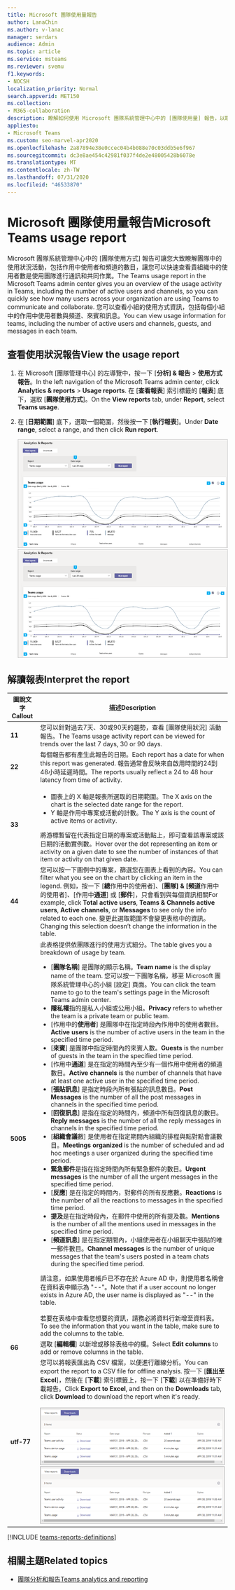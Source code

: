 ```yaml
---
title: Microsoft 團隊使用量報告
author: LanaChin
ms.author: v-lanac
manager: serdars
audience: Admin
ms.topic: article
ms.service: msteams
ms.reviewer: svemu
f1.keywords:
- NOCSH
localization_priority: Normal
search.appverid: MET150
ms.collection:
- M365-collaboration
description: 瞭解如何使用 Microsoft 團隊系統管理中心中的 [團隊使用量] 報告，以取得貴組織中的小組活動的概覽。
appliesto:
- Microsoft Teams
ms.custom: seo-marvel-apr2020
ms.openlocfilehash: 2a87894e38e0ccec04b4b088e70c03ddb5e6f967
ms.sourcegitcommit: dc3e8ae454c42981f037f4de2e48005428b6078e
ms.translationtype: MT
ms.contentlocale: zh-TW
ms.lasthandoff: 07/31/2020
ms.locfileid: "46533870"
---
```

# <a name="microsoft-teams-usage-report"></a><span data-ttu-id="60122-103">Microsoft 團隊使用量報告</span><span class="sxs-lookup"><span data-stu-id="60122-103">Microsoft Teams usage report</span></span>

<span data-ttu-id="60122-104">Microsoft 團隊系統管理中心中的 [團隊使用方式] 報告可讓您大致瞭解團隊中的使用狀況活動，包括作用中使用者和頻道的數目，讓您可以快速查看貴組織中的使用者數是使用團隊進行通訊和共同作業。</span><span class="sxs-lookup"><span data-stu-id="60122-104">The Teams usage report in the Microsoft Teams admin center gives you an overview of the usage activity in Teams, including the number of active users and channels, so you can quickly see how many users across your organization are using Teams to communicate and collaborate.</span></span> <span data-ttu-id="60122-105">您可以查看小組的使用方式資訊，包括每個小組中的作用中使用者數與頻道、來賓和訊息。</span><span class="sxs-lookup"><span data-stu-id="60122-105">You can view usage information for  teams, including the number of active users and channels, guests, and messages in each team.</span></span>

## <a name="view-the-usage-report"></a><span data-ttu-id="60122-106">查看使用狀況報告</span><span class="sxs-lookup"><span data-stu-id="60122-106">View the usage report</span></span>

1. <span data-ttu-id="60122-107">在 Microsoft [團隊管理中心] 的左導覽中，按一下 [**分析] & 報告**  >  **使用方式報告**。</span><span class="sxs-lookup"><span data-stu-id="60122-107">In the left navigation of the Microsoft Teams admin center, click **Analytics & reports** > **Usage reports**.</span></span> <span data-ttu-id="60122-108">在 [**查看報表**] 索引標籤的 [**報表**] 底下，選取 [**團隊使用方式**]。</span><span class="sxs-lookup"><span data-stu-id="60122-108">On the **View reports** tab, under **Report**, select **Teams usage**.</span></span>
2. <span data-ttu-id="60122-109">在 [**日期範圍**] 底下，選取一個範圍，然後按一下 [**執行報表**]。</span><span class="sxs-lookup"><span data-stu-id="60122-109">Under **Date range**, select a range, and then click **Run report**.</span></span>

    <span data-ttu-id="60122-110">![含標注之 [團隊系統管理中心] 的 [小組使用方式] 報告螢幕擷取畫面](../media/teams-reports-teams-usage-with-callouts.png "含標注之 [團隊系統管理中心] 的 [小組使用方式] 報告螢幕擷取畫面")</span><span class="sxs-lookup"><span data-stu-id="60122-110">![Screenshot of the Teams usage report in the Teams admin center with callouts](../media/teams-reports-teams-usage-with-callouts.png "Screenshot of the Teams usage report in the Teams admin center with callouts")</span></span>

## <a name="interpret-the-report"></a><span data-ttu-id="60122-111">解讀報表</span><span class="sxs-lookup"><span data-stu-id="60122-111">Interpret the report</span></span>

|<span data-ttu-id="60122-112">圖說文字</span><span class="sxs-lookup"><span data-stu-id="60122-112">Callout</span></span> |<span data-ttu-id="60122-113">描述</span><span class="sxs-lookup"><span data-stu-id="60122-113">Description</span></span>  |
|--------|-------------|
|<span data-ttu-id="60122-114">**1**</span><span class="sxs-lookup"><span data-stu-id="60122-114">**1**</span></span>   |<span data-ttu-id="60122-115">您可以針對過去7天、30或90天的趨勢，查看 [團隊使用狀況] 活動報告。</span><span class="sxs-lookup"><span data-stu-id="60122-115">The Teams usage activity report can be viewed for trends over the last 7 days, 30 or 90 days.</span></span> |
|<span data-ttu-id="60122-116">**2**</span><span class="sxs-lookup"><span data-stu-id="60122-116">**2**</span></span>   |<span data-ttu-id="60122-117">每個報告都有產生此報告的日期。</span><span class="sxs-lookup"><span data-stu-id="60122-117">Each report has a date for when this report was generated.</span></span> <span data-ttu-id="60122-118">報告通常會反映來自啟用時間的24到48小時延遲時間。</span><span class="sxs-lookup"><span data-stu-id="60122-118">The reports usually reflect a 24 to 48 hour latency from time of activity.</span></span> |
|<span data-ttu-id="60122-119">**3**</span><span class="sxs-lookup"><span data-stu-id="60122-119">**3**</span></span>   |<ul><li><span data-ttu-id="60122-120">圖表上的 X 軸是報表所選取的日期範圍。</span><span class="sxs-lookup"><span data-stu-id="60122-120">The X axis on the chart is the selected date range for the report.</span></span></li> <li> <span data-ttu-id="60122-121">Y 軸是作用中專案或活動的計數。</span><span class="sxs-lookup"><span data-stu-id="60122-121">The Y axis is the count of active items or activity.</span></span></li> </ul><span data-ttu-id="60122-122">將游標暫留在代表指定日期的專案或活動點上，即可查看該專案或該日期的活動實例數。</span><span class="sxs-lookup"><span data-stu-id="60122-122">Hover over the dot representing an item or activity on a given date to see the number of instances of that item or activity on that given date.</span></span>|
|<span data-ttu-id="60122-123">**4**</span><span class="sxs-lookup"><span data-stu-id="60122-123">**4**</span></span>   |<span data-ttu-id="60122-124">您可以按一下圖例中的專案，篩選您在圖表上看到的內容。</span><span class="sxs-lookup"><span data-stu-id="60122-124">You can filter what you see on the chart by clicking an item in the legend.</span></span> <span data-ttu-id="60122-125">例如，按一下 [**總**作用中的使用者]、[**團隊] & [頻道**作用中的使用者]、[作用中**通道**] 或 [**郵件**]，只會看到與每個資訊相關</span><span class="sxs-lookup"><span data-stu-id="60122-125">For example, click  **Total active users**, **Teams & Channels active users**,  **Active channels**, or **Messages** to see only the info related to each one.</span></span> <span data-ttu-id="60122-126">變更此選取範圍不會變更表格中的資訊。</span><span class="sxs-lookup"><span data-stu-id="60122-126">Changing this selection doesn’t change the information in the table.</span></span> |
|<span data-ttu-id="60122-127">**500**</span><span class="sxs-lookup"><span data-stu-id="60122-127">**5**</span></span>   |<span data-ttu-id="60122-128">此表格提供依團隊進行的使用方式細分。</span><span class="sxs-lookup"><span data-stu-id="60122-128">The table gives you a breakdown of usage by team.</span></span> <ul><li><span data-ttu-id="60122-129">[**團隊名稱**] 是團隊的顯示名稱。</span><span class="sxs-lookup"><span data-stu-id="60122-129">**Team name** is the display name of the team.</span></span> <span data-ttu-id="60122-130">您可以按一下團隊名稱，移至 Microsoft 團隊系統管理中心的小組 [設定] 頁面。</span><span class="sxs-lookup"><span data-stu-id="60122-130">You can click the team name to go to the team's settings page in the Microsoft Teams admin center.</span></span> </li> <li><span data-ttu-id="60122-131">**隱私權**指的是私人小組或公用小組。</span><span class="sxs-lookup"><span data-stu-id="60122-131">**Privacy** refers to whether the team is a private team or public team.</span></span></li> <li><span data-ttu-id="60122-132">[作用中的**使用者**] 是團隊中在指定時段內作用中的使用者數目。</span><span class="sxs-lookup"><span data-stu-id="60122-132">**Active users** is the number of active users in the team in the specified time period.</span></span></li><li><span data-ttu-id="60122-133">[**來賓**] 是團隊中指定時間內的來賓人數。</span><span class="sxs-lookup"><span data-stu-id="60122-133">**Guests** is the number of guests in the team in the specified time period.</span></span></li> <li><span data-ttu-id="60122-134">[作用中**通道**] 是在指定的時間內至少有一個作用中使用者的頻道數目。</span><span class="sxs-lookup"><span data-stu-id="60122-134">**Active channels** is the number of channels that have at least one active user in the specified time period.</span></span></li> <li><span data-ttu-id="60122-135">[**張貼訊息**] 是指定時段內所有張貼的訊息數目。</span><span class="sxs-lookup"><span data-stu-id="60122-135">**Post Messages** is the number of all the post messages in channels in the specified time period.</span></span></li> <li><span data-ttu-id="60122-136">[**回復訊息**] 是指在指定的時間內，頻道中所有回復訊息的數目。</span><span class="sxs-lookup"><span data-stu-id="60122-136">**Reply messages** is the number  of all the reply messages in channels in the specified time period.</span></span></li> <li><span data-ttu-id="60122-137">[**組織會議**數] 是使用者在指定期間內組織的排程與點對點會議數目。</span><span class="sxs-lookup"><span data-stu-id="60122-137">**Meetings organized** is the number of scheduled and ad hoc meetings a user organized during the specified time period.</span></span> </li><li><span data-ttu-id="60122-138">**緊急郵件**是指在指定時間內所有緊急郵件的數目。</span><span class="sxs-lookup"><span data-stu-id="60122-138">**Urgent messages** is the number  of all the urgent messages in the specified time period.</span></span></li><li><span data-ttu-id="60122-139">[**反應**] 是在指定的時間內，對郵件的所有反應數。</span><span class="sxs-lookup"><span data-stu-id="60122-139">**Reactions** is the number  of all the reactions to messages in the specified time period.</span></span></li><li><span data-ttu-id="60122-140">**提及**是在指定時段內，在郵件中使用的所有提及數。</span><span class="sxs-lookup"><span data-stu-id="60122-140">**Mentions** is the number of all the mentions used in messages in the specified time period.</span></span></li><li><span data-ttu-id="60122-141">[**頻道訊息**] 是在指定期間內，小組使用者在小組聊天中張貼的唯一郵件數目。</span><span class="sxs-lookup"><span data-stu-id="60122-141">**Channel messages** is the number of unique messages that the team's users posted in a team chats during the specified time period.</span></span></li> </li> </ul><span data-ttu-id="60122-142">請注意，如果使用者帳戶已不存在於 Azure AD 中，則使用者名稱會在資料表中顯示為 "--"。</span><span class="sxs-lookup"><span data-stu-id="60122-142">Note that if a user account no longer exists in Azure AD, the user name is displayed as "--" in the table.</span></span> <br><br><span data-ttu-id="60122-143">若要在表格中查看您想要的資訊，請務必將資料行新增至資料表。</span><span class="sxs-lookup"><span data-stu-id="60122-143">To see the information that you want in the table, make sure to add the columns to the table.</span></span> |
|<span data-ttu-id="60122-144">**6**</span><span class="sxs-lookup"><span data-stu-id="60122-144">**6**</span></span>   |<span data-ttu-id="60122-145">選取 [**編輯欄**] 以新增或移除表格中的欄。</span><span class="sxs-lookup"><span data-stu-id="60122-145">Select **Edit columns** to add or remove columns in the table.</span></span>|
|<span data-ttu-id="60122-146">**utf-7**</span><span class="sxs-lookup"><span data-stu-id="60122-146">**7**</span></span>   |<span data-ttu-id="60122-147">您可以將報表匯出為 CSV 檔案，以便進行離線分析。</span><span class="sxs-lookup"><span data-stu-id="60122-147">You can export the report to a CSV file for offline analysis.</span></span> <span data-ttu-id="60122-148">按一下 [**匯出至 Excel**]，然後在 [**下載**] 索引標籤上，按一下 [**下載**] 以在準備好時下載報告。</span><span class="sxs-lookup"><span data-stu-id="60122-148">Click **Export to Excel**, and then on the **Downloads** tab, click **Download** to download the report when it's ready.</span></span><br><br><span data-ttu-id="60122-149">![[下載] 索引標籤的螢幕擷取畫面，顯示已匯出的報告供下載](../media/teams-reports-export-to-csv.png)</span><span class="sxs-lookup"><span data-stu-id="60122-149">![Screenshot of the Downloads tab showing exported reports to download](../media/teams-reports-export-to-csv.png)</span></span>|

[!INCLUDE [teams-reports-definitions](../includes/teams-reports-definitions.md)]

## <a name="related-topics"></a><span data-ttu-id="60122-150">相關主題</span><span class="sxs-lookup"><span data-stu-id="60122-150">Related topics</span></span>

- [<span data-ttu-id="60122-151">團隊分析和報告</span><span class="sxs-lookup"><span data-stu-id="60122-151">Teams analytics and reporting</span></span>](teams-reporting-reference.md)
